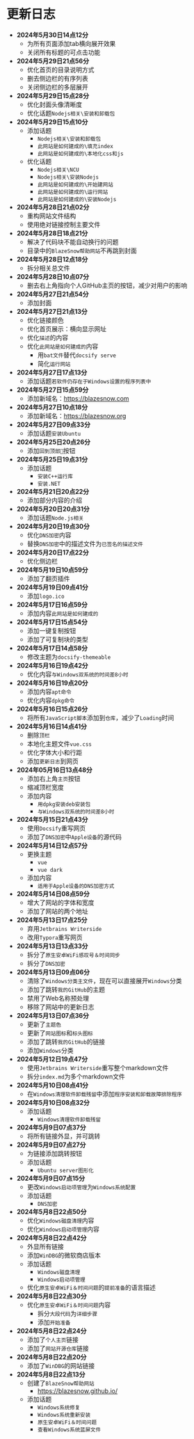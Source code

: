 # 更新日志

- **2024年5月30日14点12分**
    - 为所有页面添加tab横向展开效果
    - 关闭所有标题的可点击功能
- **2024年5月29日21点56分**
	- 优化首页的目录说明方式
	- 删去侧边栏的有序列表
	- 关闭侧边栏的多层展开
- **2024年5月29日15点28分**
	- 优化封面头像清晰度
	- 优化话题```Nodejs相关\安装和卸载包```
- **2024年5月29日15点10分**
	- 添加话题
		- ```Nodejs相关\安装和卸载包```
		- ```此网站是如何建成的\填充index```
		- ```此网站是如何建成的\本地化css和js```
	- 优化话题
		- ```Nodejs相关\NCU```
		- ```Nodejs相关\安装Nodejs```
		- ```此网站是如何建成的\开始建网站```
		- ```此网站是如何建成的\运行网站```
		- ```此网站是如何建成的\安装Nodejs```
- **2024年5月28日21点02分**
	- 重构网站文件结构
	- 使用绝对链接控制主要文件
- **2024年5月28日18点21分**
	- 解决了代码块不能自动换行的问题
	- 目录中的```BlazeSnow帮助网站```不再跳到封面
- **2024年5月28日12点18分**
	- 拆分相关总文件
- **2024年5月28日10点07分**
	- 删去右上角指向个人GitHub主页的按钮，减少对用户的影响
- **2024年5月27日21点54分**
	- 添加封面
- **2024年5月27日21点13分**
	- 优化链接颜色
	- 优化首页展示：横向显示网址
	- 优化```描述```的内容
	- 优化```此网站是如何建成的```内容
		- 用```bat文件```替代```docsify serve```
		- 简化```运行网站```
- **2024年5月27日17点13分**
	- 添加话题```若软件仍存在于Windows设置的程序列表中```
- **2024年5月27日15点59分**
	- 添加新域名：<https://blazesnow.com>
- **2024年5月27日10点18分**
	- 添加新域名：<https://blazesnow.org>
- **2024年5月27日09点33分**
	- 添加话题```安装Ubuntu```
- **2024年5月25日20点26分**
	- 添加```回到顶部🚀```按钮
- **2024年5月25日19点31分**
	- 添加话题
		- ```安装C++运行库```
		- ```安装.NET```
- **2024年5月21日20点22分**
	- 添加部分内容的介绍
- **2024年5月20日20点31分**
	- 添加话题```Node.js相关```
- **2024年5月20日19点30分**
	- 优化```DNS加密```内容
	- 替换```DNS加密```中的描述文件为```已签名的描述文件```
- **2024年5月20日17点22分**
	- 优化侧边栏
- **2024年5月19日10点59分**
	- 添加了翻页插件
- **2024年5月19日09点41分**
	- 添加```logo.ico```
- **2024年5月17日16点59分**
	- 添加内容```此网站是如何建成的```
- **2024年5月17日15点54分**
	- 添加一键复制按钮
	- 添加了可复制块的类型
- **2024年5月17日14点58分**
	- 修改主题为```docsify-themeable```
- **2024年5月16日19点42分**
	- 优化内容```与Windows双系统的时间差8小时```
- **2024年5月16日19点20分**
	- 添加内容```apt命令```
	- 优化内容```dpkg命令```
- **2024年5月16日15点26分**
	- 将所有```JavaScript脚本```添加到```仓库```，减少了```Loading```时间
- **2024年5月16日14点41分**
	- 删除```顶栏```
	- 本地化主题文件```vue.css```
	- 优化字体大小和行距
	- 添加```更新日志```到网页
- **2024年05月16日13点48分**
	- 添加右上角```主页```按钮
	- 缩减顶栏宽度
	- 添加内容
		- ```用dpkg安装deb安装包```
		- ```与Windows双系统的时间差8小时```
- **2024年5月15日21点43分**
	- 使用```Docsify```重写网页
	- 添加了```DNS加密```中```Apple设备```的源代码
- **2024年5月14日12点57分**
	- 更换主题
		- ```vue```
		- ```vue dark```
	- 添加内容
		- ```适用于Apple设备的DNS加密方式```
- **2024年5月14日08点59分**
	- 增大了网站的字体和宽度
	- 添加了网站的两个地址
- **2024年5月13日17点25分**
	- 弃用```Jetbrains Writerside```
	- 改用```Typora```重写网页
- **2024年5月13日13点33分**
	- 拆分了```原生安卓WiFi感叹号＆时间同步```
	- 拆分了```DNS加密```
- **2024年5月13日09点06分**
	- 清除了```Windows分类主文件```，现在可以直接展开```Windows```分类
	- 添加了跳转```我的GitHub```的主题
	- 禁用了Web名称预处理
	- 移除了网站中的更新日志
- **2024年5月13日07点36分**
	- 更新了```主题色```
	- 更新了```网站图标```和```标头图标```
	- 添加了跳转```我的GitHub```的链接
	- 添加```Windows```分类
- **2024年5月12日19点47分**
	- 使用```Jetbrains Writerside```重写整个markdown文件
	- 拆分```index.md```为多个markdown文件
- **2024年5月10日08点41分**
	- 在```Windows清理软件卸载残留```中添加```程序安装和卸载故障排除程序```
- **2024年5月10日08点32分**
	- 添加话题
		- ```Windows清理软件卸载残留```
- **2024年5月9日07点37分**
	- 将所有链接外显，并可跳转
- **2024年5月9日07点27分**
	- 为链接添加跳转按钮
	- 添加话题
		- ```Ubuntu server图形化```
- **2024年5月9日07点15分**
	- 更改```Windows启动项管理```为```Windows系统配置```
	- 添加话题
		- ```DNS加密```
- **2024年5月8日22点50分**
	- 优化```Windows磁盘清理```内容
	- 优化```Windows启动项管理```内容
- **2024年5月8日22点42分**
	- 外显所有链接
	- 添加```WinDBG```的微软商店版本
	- 添加话题
		- ```Windows磁盘清理```
		- ```Windows启动项管理```
	- 优化```原生安卓WiFi＆时间问题```的```提前准备```的语言描述
- **2024年5月8日22点30分**
	- 优化```原生安卓WiFi＆时间问题```内容
		- 拆分```大段代码```为```详细步骤```
		- 添加```开始准备```
- **2024年5月8日22点24分**
	- 添加了```个人主页```链接
	- 添加了```网站开源仓库```链接
- **2024年5月8日22点20分**
	- 添加了```WinDBG```的网站链接
- **2024年5月8日22点13分**
	- 创建了```BlazeSnow帮助网站```
		- <https://blazesnow.github.io/>
	- 添加话题
		- ```Windows系统修复```
		- ```Windows系统重新安装```
		- ```原生安卓WiFi＆时间问题```
		- ```查看Windows系统蓝屏文件```
